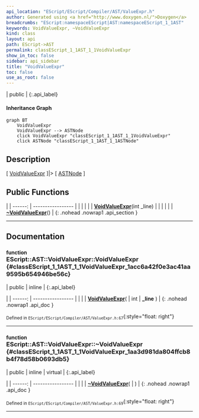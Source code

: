 ```yaml
---
api_location: "EScript/EScript/Compiler/AST/ValueExpr.h"
author: Generated using <a href="http://www.doxygen.nl/">Doxygen</a>
breadcrumbs: "EScript:namespaceEScript|AST:namespaceEScript_1_1AST"
keywords: VoidValueExpr, ~VoidValueExpr
kind: class
layout: api
path: EScript->AST
permalink: classEScript_1_1AST_1_1VoidValueExpr
show_in_toc: false
sidebar: api_sidebar
title: "VoidValueExpr"
toc: false
use_as_root: false
---
```


| public |
{:.api_label}

#### Inheritance Graph

```mermaid
graph BT
	VoidValueExpr
	VoidValueExpr --> ASTNode
	click VoidValueExpr "classEScript_1_1AST_1_1VoidValueExpr"
	click ASTNode "classEScript_1_1AST_1_1ASTNode"
```

## Description

[ [VoidValueExpr](classEScript_1_1AST_1_1VoidValueExpr) ]|> [ [ASTNode](classEScript_1_1AST_1_1ASTNode) ]



## Public Functions

|
| ------: | ----------------- |
|  | |
|  | **[VoidValueExpr](#classEScript_1_1AST_1_1VoidValueExpr_1acc6a42f0e3ac41aa9595b654946be56c)**(int _line) |
|  | |
|  | **[~VoidValueExpr](#classEScript_1_1AST_1_1VoidValueExpr_1aa3d981da804ffcb8b4f78d58b0693db5)**() |
{: .nohead .nowrap1 .api_section }


-------------------------------------------------------------------

## Documentation

### <small>function</small><br/> EScript::AST::VoidValueExpr::VoidValueExpr {#classEScript_1_1AST_1_1VoidValueExpr_1acc6a42f0e3ac41aa9595b654946be56c}

| public | inline |
{:.api_label}

|
| ------: | ----------------- |
|  |
|  **[VoidValueExpr](#classEScript_1_1AST_1_1VoidValueExpr_1acc6a42f0e3ac41aa9595b654946be56c)**( | int | **_line** ) |
{: .nohead .nowrap1 .api_doc }





<sub>Defined in `EScript/EScript/Compiler/AST/ValueExpr.h:67`</sub>{:style="float: right"}

-------------------------------------------------------------------

### <small>function</small><br/> EScript::AST::VoidValueExpr::~VoidValueExpr {#classEScript_1_1AST_1_1VoidValueExpr_1aa3d981da804ffcb8b4f78d58b0693db5}

| public | inline | virtual |
{:.api_label}

|
| ------: | ----------------- |
|  |
|  **[~VoidValueExpr](#classEScript_1_1AST_1_1VoidValueExpr_1aa3d981da804ffcb8b4f78d58b0693db5)**( |  ) |
{: .nohead .nowrap1 .api_doc }





<sub>Defined in `EScript/EScript/Compiler/AST/ValueExpr.h:69`</sub>{:style="float: right"}

-------------------------------------------------------------------

